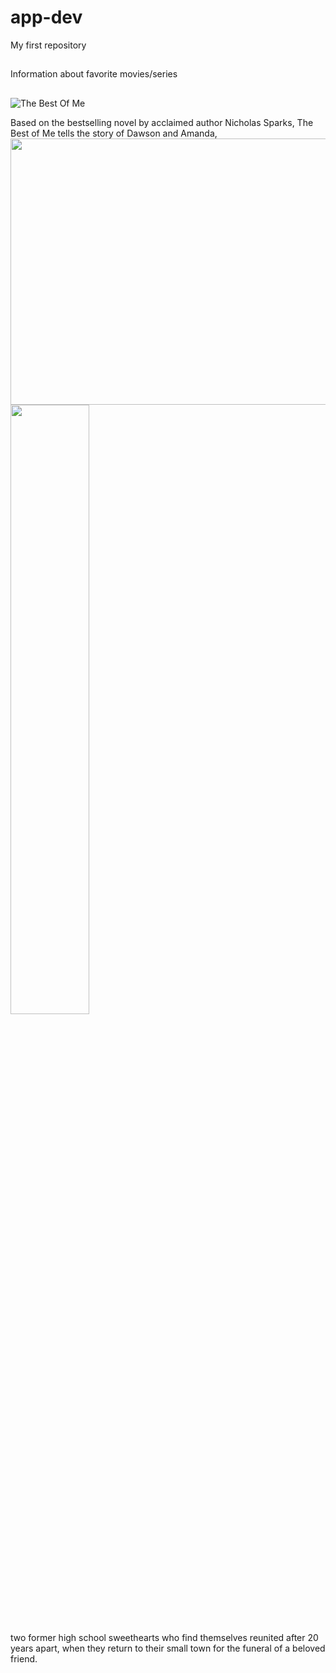 # app-dev
My first repository

##
Information about favorite movies/series
##

![The Best Of Me](https://albertonrecord.co.za/wp-content/uploads/sites/35/2014/12/The-Best-of-Me.jpg)

<p>
Based on the bestselling novel by acclaimed author Nicholas Sparks, The Best of Me tells the story of Dawson and Amanda, 
<img width="640" height="426" class="entry-thumb" src="https://www.reellifewithjane.com/wp-content/uploads/2014/10/Best-of-Me-18.jpg" srcset="https://www.reellifewithjane.com/wp-content/uploads/2014/10/Best-of-Me-18.jpg 1024w, https://www.reellifewithjane.com/wp-content/uploads/2014/10/Best-of-Me-18-270x180.jpg 270w, https://www.reellifewithjane.com/wp-content/uploads/2014/10/Best-of-Me-18-350x233.jpg 350w, https://www.reellifewithjane.com/wp-content/uploads/2014/10/Best-of-Me-18-870x579.jpg 870w" sizes="(max-width: 640px) 100vw, 640px" alt="" title="The Best Of Me">
  
<img src="https://pyxis.nymag.com/v1/imgs/192/1d2/3829c09f7c59b192fcd289e66f4cdd5ee2-17-the-best-of-me-review.rsquare.w400.jpg"  data-content-img="" width="100" height="400" style="width:50%;height:auto;" fetchpriority="high">

two former high school sweethearts who find themselves reunited after 20 years apart, when they return to their small town for the funeral of a beloved friend.

</p>

